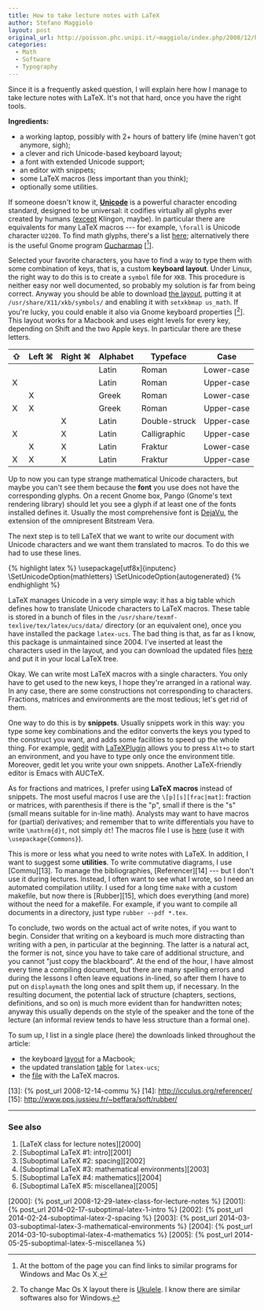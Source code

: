 ```yaml
---
title: How to take lecture notes with LaTeX
author: Stefano Maggiolo
layout: post
original_url: http://poisson.phc.unipi.it/~maggiolo/index.php/2008/12/how-to-take-lecture-notes-with-latex/
categories:
  - Math
  - Software
  - Typography
---
```

Since it is a frequently asked question, I will explain here how I manage to take lecture notes with LaTeX. It's not that hard, once you have the right tools.

<!--more-->

**Ingredients:**

  * a working laptop, possibly with 2+ hours of battery life (mine haven't got anymore, sigh);
  * a clever and rich Unicode-based keyboard layout;
  * a font with extended Unicode support;
  * an editor with snippets;
  * some LaTeX macros (less important than you think);
  * optionally some utilities.

If someone doesn't know it, **[Unicode][1]** is a powerful character encoding standard, designed to be universal: it codifies virtually all glyphs ever created by humans ([except][2] Klingon, maybe). In particular there are equivalents for many LaTeX macros --- for example, `\forall` is Unicode character `U2200`. To find math glyphs, there's a list [here][3]; alternatively there is the useful Gnome program [Gucharmap][4] [[^1]].

Selected your favorite characters, you have to find a way to type them with some combination of keys, that is, a custom **keyboard layout**. Under Linux, the right way to do this is to create a `symbol` file for `XKB`. This procedure is neither easy nor well documented, so probably my solution is far from being correct. Anyway you should be able to download [the layout][6], putting it at `/usr/share/X11/xkb/symbols/` and enabling it with `setxkbmap us_math`. If you're lucky, you could enable it also via Gnome keyboard properties [[^2]]. This layout works for a Macbook and uses eight levels for every key, depending on Shift and the two Apple keys. In particular there are these letters.

| ⇧ | Left ⌘ | Right ⌘ | Alphabet | Typeface      | Case       |
| - | ------ | ------- | -------- | ------------- | ---------- |
|   |        |         | Latin    | Roman         | Lower-case |
| X |        |         | Latin    | Roman         | Upper-case |
|   | X      |         | Greek    | Roman         | Lower-case |
| X | X      |         | Greek    | Roman         | Upper-case |
|   |        | X       | Latin    | Double-struck | Upper-case |
| X |        | X       | Latin    | Calligraphic  | Upper-case |
|   | X      | X       | Latin    | Fraktur       | Lower-case |
| X | X      | X       | Latin    | Fraktur       | Upper-case |

Up to now you can type strange mathematical Unicode characters, but maybe you can't see them because the **font** you use does not have the corresponding glyphs. On a recent Gnome box, Pango (Gnome's text rendering library) should let you see a glyph if at least one of the fonts installed defines it. Usually the most comprehensive font is [DejaVu][8], the extension of the omnipresent Bitstream Vera.

The next step is to tell LaTeX that we want to write our document with Unicode characters and we want them translated to macros. To do this we had to use these lines.

{% highlight latex %}
\usepackage[utf8x]{inputenc}
\SetUnicodeOption{mathletters}
\SetUnicodeOption{autogenerated}
{% endhighlight %}

LaTeX manages Unicode in a very simple way: it has a big table which defines how to translate Unicode characters to LaTeX macros. These table is stored in a bunch of files in the `/usr/share/texmf-texlive/tex/latex/ucs/data/` directory (or an equivalent one), once you have installed the package `latex-ucs`. The bad thing is that, as far as I know, this package is unmaintained since 2004. I've inserted at least the characters used in the layout, and you can download the updated files [here][9] and put it in your local LaTeX tree.

Okay. We can write most LaTeX macros with a single characters. You only have to get used to the new keys, I hope they're arranged in a rational way. In any case, there are some constructions not corresponding to characters. Fractions, matrices and environments are the most tedious; let's get rid of them.

One way to do this is by **snippets**. Usually snippets work in this way: you type some key combinations and the editor converts the keys you typed to the construct you want, and adds some facilities to speed up the whole thing. For example, [gedit][10] with [LaTeXPlugin][11] allows you to press `Alt+o` to start an environment, and you have to type only once the environment title. Moreover, gedit let you write your own snippets. Another LaTeX-friendly editor is Emacs with AUCTeX.

As for fractions and matrices, I prefer using **LaTeX macros** instead of snippets. The most useful macros I use are the `\[p][s][frac|mat]`: fraction or matrices, with parenthesis if there is the "p", small if there is the "s" (small means suitable for in-line math). Analysts may want to have macros for (partial) derivatives; and remember that to write differentials you have to write `\mathrm{d}t`, not simply `dt`! The macros file I use is [here][12] (use it with `\usepackage{Commons}`).

This is more or less what you need to write notes with LaTeX. In addition, I want to suggest some **utilities**. To write commutative diagrams, I use [Commu][13]. To manage the bibliographies, [Referencer][14] --- but I don't use it during lectures. Instead, I often want to see what I wrote, so I need an automated compilation utility. I used for a long time `make` with a custom makefile, but now there is [Rubber][15], which does everything (and more) without the need for a makefile. For example, if you want to compile all documents in a directory, just type `rubber --pdf *.tex`.

To conclude, two words on the actual act of write notes, if you want to begin. Consider that writing on a keyboard is much more distracting than writing with a pen, in particular at the beginning. The latter is a natural act, the former is not, since you have to take care of additional structure, and you cannot "just copy the blackboard". At the end of the hour, I have almost every time a compiling document, but there are many spelling errors and during the lessons I often leave equations in-lined, so after them I have to put on `displaymath` the long ones and split them up, if necessary. In the resulting document, the potential lack of structure (chapters, sections, definitions, and so on) is much more evident than for handwritten notes; anyway this usually depends on the style of the speaker and the tone of the lecture (an informal review tends to have less structure than a formal one).

To sum up, I list in a single place (here) the downloads linked throughout the article:

  * the keyboard [layout][6] for a Macbook;
  * the updated translation [table][9] for `latex-ucs`;
  * the [file][12] with the LaTeX macros.

[^1]: At the bottom of the page you can find links to similar programs for Windows and Mac Os X.
[^2]: To change Mac Os X layout there is <a href="http://scripts.sil.org/ukelele">Ukulele</a>. I know there are similar softwares also for Windows.

 [1]: http://www.unicode.org
 [2]: http://en.wikipedia.org/wiki/Klingon_writing_systems#KLI_pIqaD
 [3]: http://www.unicode.org/charts/symbols.html
 [4]: http://live.gnome.org/Gucharmap
 [6]: /files/us_math.gz
 [8]: http://dejavu.sourceforge.net/
 [9]: /files/data.zip
 [10]: http://projects.gnome.org/gedit/
 [11]: http://live.gnome.org/Gedit/LaTeXPlugin
 [12]: /files/commons.sty
 [13]: {% post_url 2008-12-14-commu %}
 [14]: http://icculus.org/referencer/
 [15]: http://www.pps.jussieu.fr/~beffara/soft/rubber/

<!-- DO NOT EDIT BELOW THIS LINE -->
* * *

### See also

1. [LaTeX class for lecture notes][2000]
1. [Suboptimal LaTeX #1: intro][2001]
1. [Suboptimal LaTeX #2: spacing][2002]
1. [Suboptimal LaTeX #3: mathematical environments][2003]
1. [Suboptimal LaTeX #4: mathematics][2004]
1. [Suboptimal LaTeX #5: miscellanea][2005]

 [2000]: {% post_url 2008-12-29-latex-class-for-lecture-notes %}
 [2001]: {% post_url 2014-02-17-suboptimal-latex-1-intro %}
 [2002]: {% post_url 2014-02-24-suboptimal-latex-2-spacing %}
 [2003]: {% post_url 2014-03-03-suboptimal-latex-3-mathematical-environments %}
 [2004]: {% post_url 2014-03-10-suboptimal-latex-4-mathematics %}
 [2005]: {% post_url 2014-05-25-suboptimal-latex-5-miscellanea %}
